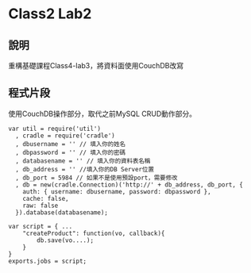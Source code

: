 Class2 Lab2
====

## 說明

重構基礎課程Class4-lab3，將資料面使用CouchDB改寫

## 程式片段

使用CouchDB操作部分，取代之前MySQL CRUD動作部分。

```
var util = require('util')
  , cradle = require('cradle')
  , dbusername = '' // 填入你的姓名
  , dbpassword = '' // 填入你的密碼
  , databasename = '' // 填入你的資料表名稱
  , db_address = '' //填入你的DB Server位置
  , db_port = 5984 // 如果不是使用預設port，需要修改
  , db = new(cradle.Connection)('http://' + db_address, db_port, {
    auth: { username: dbusername, password: dbpassword },
    cache: false,
    raw: false
  }).database(databasename);

var script = { ...
	"createProduct": function(vo, callback){
		db.save(vo....);
	}
}
exports.jobs = script;
```
